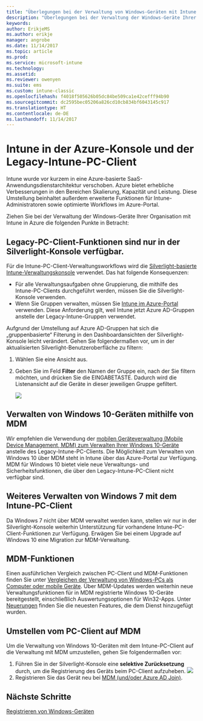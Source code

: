 ```yaml
---
title: "Überlegungen bei der Verwaltung von Windows-Geräten mit Intune in Azure"
description: "Überlegungen bei der Verwaltung der Windows-Geräte Ihrer Organisation mit Intune in Azure"
keywords: 
author: ErikjeMS
ms.author: erikje
manager: angrobe
ms.date: 11/14/2017
ms.topic: article
ms.prod: 
ms.service: microsoft-intune
ms.technology: 
ms.assetid: 
ms.reviewer: owenyen
ms.suite: ems
ms.custom: intune-classic
ms.openlocfilehash: f4018f505626b05dc84be509ca1e42cefff94b90
ms.sourcegitcommit: dc2595bec05206a826cd10cb834bf6043145c917
ms.translationtype: HT
ms.contentlocale: de-DE
ms.lasthandoff: 11/14/2017
---
```

# <a name="intune-on-azure-console-and-legacy-intune-pc-client"></a>Intune in der Azure-Konsole und der Legacy-Intune-PC-Client

Intune wurde vor kurzem in eine Azure-basierte SaaS-Anwendungsdienstarchitektur verschoben. Azure bietet erhebliche Verbesserungen in den Bereichen Skalierung, Kapazität und Leistung. Diese Umstellung beinhaltet außerdem erweiterte Funktionen für Intune-Administratoren sowie optimierte Workflows im Azure-Portal. 

Ziehen Sie bei der Verwaltung der Windows-Geräte Ihrer Organisation mit Intune in Azure die folgenden Punkte in Betracht:

## <a name="legacy-pc-client-features-are-only-available-in-the-silverlight-console"></a>Legacy-PC-Client-Funktionen sind nur in der Silverlight-Konsole verfügbar.

Für die Intune-PC-Client-Verwaltungsworkflows wird die [Silverlight-basierte Intune-Verwaltungskonsole](https://manage.microsoft.com/) verwendet. Das hat folgende Konsequenzen:

- Für alle Verwaltungsaufgaben ohne Gruppierung, die mithilfe des Intune-PC-Clients durchgeführt werden, müssen Sie die Silverlight-Konsole verwenden.
- Wenn Sie Gruppen verwalten, müssen Sie [Intune im Azure-Portal](https://portal.azure.com/) verwenden. Diese Anforderung gilt, weil Intune jetzt Azure AD-Gruppen anstelle der Legacy-Intune-Gruppen verwendet. 

Aufgrund der Umstellung auf Azure AD-Gruppen hat sich die „gruppenbasierte“ Filterung in den Dashboardansichten der Silverlight-Konsole leicht verändert. Gehen Sie folgendermaßen vor, um in der aktualisierten Silverlight-Benutzeroberfläche zu filtern:

1. Wählen Sie eine Ansicht aus.
2. Geben Sie im Feld **Filter** den Namen der Gruppe ein, nach der Sie filtern möchten, und drücken Sie die EINGABETASTE. Dadurch wird die Listenansicht auf die Geräte in dieser jeweiligen Gruppe gefiltert.

   ![](media/intune_on_azure/image01.png)

## <a name="manage-windows-10-devices-by-using-mdm"></a>Verwalten von Windows 10-Geräten mithilfe von MDM

Wir empfehlen die Verwendung der [mobilen Geräteverwaltung (Mobile Device Management, MDM) zum Verwalten Ihrer Windows 10-Geräte](https://docs.microsoft.com/intune/device-restrictions-windows-10) anstelle des Legacy-Intune-PC-Clients. Die Möglichkeit zum Verwalten von Windows 10 über MDM steht in Intune über das Azure-Portal zur Verfügung. MDM für Windows 10 bietet viele neue Verwaltungs- und Sicherheitsfunktionen, die über den Legacy-Intune-PC-Client nicht verfügbar sind.

## <a name="continue-to-manage-windows-7-by-using-intune-pc-client"></a>Weiteres Verwalten von Windows 7 mit dem Intune-PC-Client

Da Windows 7 nicht über MDM verwaltet werden kann, stellen wir nur in der Silverlight-Konsole weiterhin Unterstützung für vorhandene Intune-PC-Client-Funktionen zur Verfügung. Erwägen Sie bei einem Upgrade auf Windows 10 eine Migration zur MDM-Verwaltung.

## <a name="mdm-capabilities"></a>MDM-Funktionen

Einen ausführlichen Vergleich zwischen PC-Client und MDM-Funktionen finden Sie unter [Vergleichen der Verwaltung von Windows-PCs als Computer oder mobile Geräte](https://docs.microsoft.com/intune-classic/deploy-use/pc-management-comparison). Über MDM-Updates werden weiterhin neue Verwaltungsfunktionen für in MDM registrierte Windows 10-Geräte bereitgestellt, einschließlich Auswertungsoptionen für Win32-Apps. Unter [Neuerungen](https://docs.microsoft.com/intune/whats-new) finden Sie die neuesten Features, die dem Dienst hinzugefügt wurden.

## <a name="switch-from-pc-client-to-mdm"></a>Umstellen vom PC-Client auf MDM

Um die Verwaltung von Windows 10-Geräten mit dem Intune-PC-Client auf die Verwaltung mit MDM umzustellen, gehen Sie folgendermaßen vor:

1. Führen Sie in der Silverlight-Konsole eine **selektive Zurücksetzung** durch, um die Registrierung des Geräts beim PC-Client aufzuheben.
  ![](media/intune_on_azure/image02.png)
2. Registrieren Sie das Gerät neu bei [MDM (und/oder Azure AD Join)](https://docs.microsoft.com/intune/windows-enroll). 

## <a name="next-steps"></a>Nächste Schritte
[Registrieren von Windows-Geräten](https://docs.microsoft.com/intune/windows-enroll)

 
